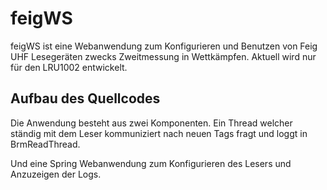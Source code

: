 # feigWS
feigWS ist eine Webanwendung zum Konfigurieren und Benutzen von Feig UHF Lesegeräten zwecks Zweitmessung in Wettkämpfen.
Aktuell wird nur für den LRU1002 entwickelt.

## Aufbau des Quellcodes
Die Anwendung besteht aus zwei Komponenten. Ein Thread welcher ständig mit dem Leser kommuniziert nach neuen Tags fragt und loggt in BrmReadThread. 

Und eine Spring Webanwendung zum Konfigurieren des Lesers und Anzuzeigen der Logs.
